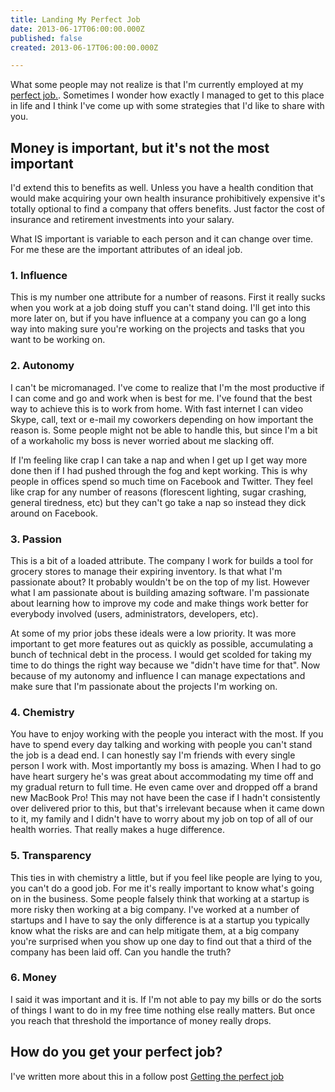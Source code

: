 ```yaml
---
title: Landing My Perfect Job
date: 2013-06-17T06:00:00.000Z
published: false
created: 2013-06-17T06:00:00.000Z

---
```


What some people may not realize is that I'm currently employed at my [perfect job.](http://www.datecheckpro.com/).  Sometimes I wonder how exactly I managed to get to this place in life and I think I've come up with some strategies that I'd like to share with you.

## Money is important, but it's not the most important

I'd extend this to benefits as well.  Unless you have a health condition that would make acquiring your own health insurance prohibitively expensive it's totally optional to find a company that offers benefits.  Just factor the cost of insurance and retirement investments into your salary.

What IS important is variable to each person and it can change over time. For me these are the important attributes of an ideal job.

### 1. Influence

This is my number one attribute for a number of reasons.  First it really sucks when you work at a job doing stuff you can't stand doing.  I'll get into this more later on, but if you have influence at a company you can go a long way into making sure you're working on the projects and tasks that you want to be working on.

### 2. Autonomy

I can't be micromanaged.  I've come to realize that I'm the most productive if I can come and go and work when is best for me.  I've found that the best way to achieve this is to work from home.  With fast internet I can video Skype, call, text or e-mail my coworkers depending on how important the reason is.  Some people might not be able to handle this, but since I'm a bit of a workaholic my boss is never worried about me slacking off.

If I'm feeling like crap I can take a nap and when I get up I get way more done then if I had pushed through the fog and kept working.  This is why people in offices spend so much time on Facebook and Twitter.  They feel like crap for any number of reasons (florescent lighting, sugar crashing, general tiredness, etc) but they can't go take a nap so instead they dick around on Facebook.

### 3. Passion

This is a bit of a loaded attribute.  The company I work for builds a tool for grocery stores to manage their expiring inventory.  Is that what I'm passionate about?  It probably wouldn't be on the top of my list.  However what I am passionate about is building amazing software.  I'm passionate about learning how to improve my code and make things work better for everybody involved (users, administrators, developers, etc).

At some of my prior jobs these ideals were a low priority.  It was more important to get more features out as quickly as possible, accumulating a bunch of technical debt in the process.  I would get scolded for taking my time to do things the right way because we "didn't have time for that".  Now because of my autonomy and influence I can manage expectations and make sure that I'm passionate about the projects I'm working on.

### 4. Chemistry

You have to enjoy working with the people you interact with the most.  If you have to spend every day talking and working with people you can't stand the job is a dead end.  I can honestly say I'm friends with every single person I work with.  Most importantly my boss is amazing. When I had to go have heart surgery he's was great about accommodating my time off and my gradual return to full time.  He even came over and dropped off a brand new MacBook Pro!  This may not have been the case if I hadn't consistently over delivered prior to this, but that's irrelevant because when it came down to it, my family and I didn't have to worry about my job on top of all of our health worries.  That really makes a huge difference.

### 5. Transparency

This ties in with chemistry a little, but if you feel like people are lying to you, you can't do a good job.  For me it's really important to know what's going on in the business.  Some people falsely think that working at a startup is more risky then working at a big company.  I've worked at a number of startups and I have to say the only difference is at a startup you typically know what the risks are and can help mitigate them, at a big company you're surprised when you show up one day to find out that a third of the company has been laid off. Can you handle the truth?

### 6. Money

I said it was important and it is.  If I'm not able to pay my bills or do the sorts of things I want to do in my free time nothing else really matters.  But once you reach that threshold the importance of money really drops.

## How do you get your perfect job?

I've written more about this in a follow post [Getting the perfect job](/getting-the-perfect-job/)
